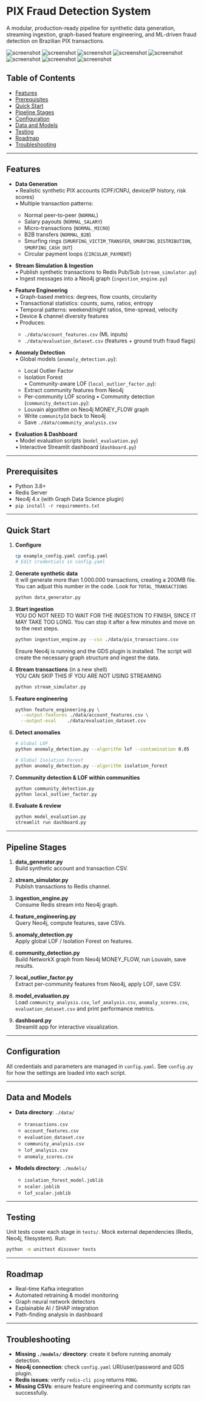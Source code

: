 # PIX Fraud Detection System

A modular, production-ready pipeline for synthetic data generation, streaming ingestion, graph-based feature engineering, and ML-driven fraud detection on Brazilian PIX transactions.

![screenshot](./.github/assets/1.png)
![screenshot](./.github/assets/2.png)
![screenshot](./.github/assets/3.png)
![screenshot](./.github/assets/4.png)
![screenshot](./.github/assets/5.png)
![screenshot](./.github/assets/6.png)
![screenshot](./.github/assets/7.png)
![screenshot](./.github/assets/8.png)

## Table of Contents

- [Features](#features)
- [Prerequisites](#prerequisites)
- [Quick Start](#quick-start)
- [Pipeline Stages](#pipeline-stages)
- [Configuration](#configuration)
- [Data and Models](#data-and-models)
- [Testing](#testing)
- [Roadmap](#roadmap)
- [Troubleshooting](#troubleshooting)

---

## Features

- **Data Generation**  
  • Realistic synthetic PIX accounts (CPF/CNPJ, device/IP history, risk scores)  
  • Multiple transaction patterns:  
    - Normal peer-to-peer (`NORMAL`)  
    - Salary payouts (`NORMAL_SALARY`)  
    - Micro-transactions (`NORMAL_MICRO`)  
    - B2B transfers (`NORMAL_B2B`)  
    - Smurfing rings (`SMURFING_VICTIM_TRANSFER`, `SMURFING_DISTRIBUTION`, `SMURFING_CASH_OUT`)  
    - Circular payment loops (`CIRCULAR_PAYMENT`)

- **Stream Simulation & Ingestion**  
  • Publish synthetic transactions to Redis Pub/Sub (`stream_simulator.py`)  
  • Ingest messages into a Neo4j graph (`ingestion_engine.py`)

- **Feature Engineering**  
  • Graph-based metrics: degrees, flow counts, circularity  
  • Transactional statistics: counts, sums, ratios, entropy  
  • Temporal patterns: weekend/night ratios, time-spread, velocity  
  • Device & channel diversity features  
  • Produces:
    - `./data/account_features.csv` (ML inputs)
    - `./data/evaluation_dataset.csv` (features + ground truth fraud flags)

- **Anomaly Detection**  
  • Global models (`anomaly_detection.py`):
    - Local Outlier Factor
    - Isolation Forest  
  • Community-aware LOF (`local_outlier_factor.py`):
    - Extract community features from Neo4j
    - Per-community LOF scoring
  • Community detection (`community_detection.py`):
    - Louvain algorithm on Neo4j MONEY_FLOW graph
    - Write `communityId` back to Neo4j
    - Save `./data/community_analysis.csv`

- **Evaluation & Dashboard**  
  • Model evaluation scripts (`model_evaluation.py`)  
  • Interactive Streamlit dashboard (`dashboard.py`)

---

## Prerequisites

- Python 3.8+  
- Redis Server  
- Neo4j 4.x (with Graph Data Science plugin)  
- `pip install -r requirements.txt`

---

## Quick Start

1. **Configure**  
   ```bash
   cp example_config.yaml config.yaml
   # Edit credentials in config.yaml
   ```

2. **Generate synthetic data**  
It will generate more than 1.000.000 transactions, creating a 200MB file. You can adjust this number in the code. Look for `TOTAL_TRANSACTIONS`
   ```bash
   python data_generator.py
   ```

3. **Start ingestion**  
YOU DO NOT NEED TO WAIT FOR THE INGESTION TO FINISH, SINCE IT MAY TAKE TOO LONG. You can stop it after a few minutes and move on to the next steps.
   ```bash
   python ingestion_engine.py --csv ./data/pix_transactions.csv
   ```

   Ensure Neo4j is running and the GDS plugin is installed. The script will create the necessary graph structure and ingest the data.

4. **Stream transactions** (in a new shell)  
YOU CAN SKIP THIS IF YOU ARE NOT USING STREAMING
   ```bash
   python stream_simulator.py 
   ```

5. **Feature engineering**  
   ```bash
   python feature_engineering.py \
     --output-features ./data/account_features.csv \
     --output-eval    ./data/evaluation_dataset.csv
   ```

6. **Detect anomalies**  
   ```bash
   # Global LOF
   python anomaly_detection.py --algorithm lof --contamination 0.05

   # Global Isolation Forest
   python anomaly_detection.py --algorithm isolation_forest
   ```

7. **Community detection & LOF within communities**  
   ```bash
   python community_detection.py
   python local_outlier_factor.py
   ```

8. **Evaluate & review**  
   ```bash
   python model_evaluation.py
   streamlit run dashboard.py
   ```

---

## Pipeline Stages

1. **data_generator.py**  
   Build synthetic account and transaction CSV.

2. **stream_simulator.py**  
   Publish transactions to Redis channel.

3. **ingestion_engine.py**  
   Consume Redis stream into Neo4j graph.

4. **feature_engineering.py**  
   Query Neo4j, compute features, save CSVs.

5. **anomaly_detection.py**  
   Apply global LOF / Isolation Forest on features.

6. **community_detection.py**  
   Build NetworkX graph from Neo4j MONEY_FLOW, run Louvain, save results.

7. **local_outlier_factor.py**  
   Extract per-community features from Neo4j, apply LOF, save CSV.

8. **model_evaluation.py**  
   Load `community_analysis.csv`, `lof_analysis.csv`, `anomaly_scores.csv`, `evaluation_dataset.csv` and print performance metrics.

9. **dashboard.py**  
   Streamlit app for interactive visualization.

---

## Configuration

All credentials and parameters are managed in `config.yaml`. See `config.py` for how the settings are loaded into each script.

---

## Data and Models

- **Data directory**: `./data/`  
  - `transactions.csv`  
  - `account_features.csv`  
  - `evaluation_dataset.csv`  
  - `community_analysis.csv`  
  - `lof_analysis.csv`  
  - `anomaly_scores.csv`

- **Models directory**: `./models/`  
  - `isolation_forest_model.joblib`  
  - `scaler.joblib`  
  - `lof_scaler.joblib`

---

## Testing

Unit tests cover each stage in `tests/`. Mock external dependencies (Redis, Neo4j, filesystem). Run:

```bash
python -m unittest discover tests
```

---

## Roadmap

- Real-time Kafka integration  
- Automated retraining & model monitoring  
- Graph neural network detectors  
- Explainable AI / SHAP integration  
- Path-finding analysis in dashboard  

---

## Troubleshooting

- **Missing `./models/` directory**: create it before running anomaly detection.  
- **Neo4j connection**: check `config.yaml` URI/user/password and GDS plugin.  
- **Redis issues**: verify `redis-cli ping` returns `PONG`.  
- **Missing CSVs**: ensure feature engineering and community scripts ran successfully.
